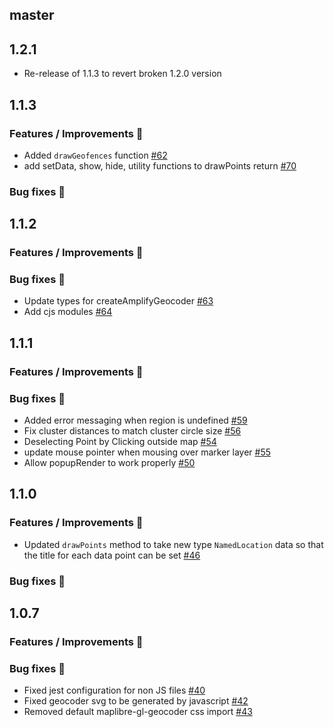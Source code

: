 ## master

## 1.2.1

- Re-release of 1.1.3 to revert broken 1.2.0 version

## 1.1.3

### Features / Improvements 🚀

- Added `drawGeofences` function [#62](https://github.com/aws-amplify/maplibre-gl-js-amplify/pull/62)
- add setData, show, hide, utility functions to drawPoints return [#70](https://github.com/aws-amplify/maplibre-gl-js-amplify/pull/70)

### Bug fixes 🐛

## 1.1.2

### Features / Improvements 🚀

### Bug fixes 🐛

- Update types for createAmplifyGeocoder [#63](https://github.com/aws-amplify/maplibre-gl-js-amplify/pull/63)
- Add cjs modules [#64](https://github.com/aws-amplify/maplibre-gl-js-amplify/pull/64)

## 1.1.1

### Features / Improvements 🚀

### Bug fixes 🐛

- Added error messaging when region is undefined [#59](https://github.com/aws-amplify/maplibre-gl-js-amplify/pull/59)
- Fix cluster distances to match cluster circle size [#56](https://github.com/aws-amplify/maplibre-gl-js-amplify/pull/56)
- Deselecting Point by Clicking outside map [#54](https://github.com/aws-amplify/maplibre-gl-js-amplify/pull/54)
- update mouse pointer when mousing over marker layer [#55](https://github.com/aws-amplify/maplibre-gl-js-amplify/pull/55)
- Allow popupRender to work properly [#50](https://github.com/aws-amplify/maplibre-gl-js-amplify/pull/50)

## 1.1.0

### Features / Improvements 🚀

- Updated `drawPoints` method to take new type `NamedLocation` data so that the title for each data point can be set [#46](https://github.com/aws-amplify/maplibre-gl-js-amplify/pull/46)

### Bug fixes 🐛

## 1.0.7

### Features / Improvements 🚀

### Bug fixes 🐛

- Fixed jest configuration for non JS files [#40](https://github.com/aws-amplify/maplibre-gl-js-amplify/pull/40)
- Fixed geocoder svg to be generated by javascript [#42](https://github.com/aws-amplify/maplibre-gl-js-amplify/pull/42)
- Removed default maplibre-gl-geocoder css import [#43](https://github.com/aws-amplify/maplibre-gl-js-amplify/pull/43)
